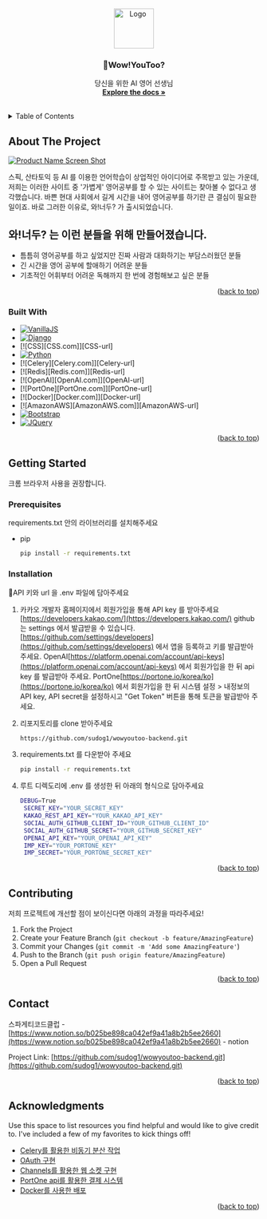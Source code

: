 <!-- Improved compatibility of back to top link: See: https://github.com/othneildrew/Best-README-Template/pull/73 -->
<a name="readme-top"></a>
<!--
*** Thanks for checking out the Best-README-Template. If you have a suggestion
*** that would make this better, please fork the repo and create a pull request
*** or simply open an issue with the tag "enhancement".
*** Don't forget to give the project a star!
*** Thanks again! Now go create something AMAZING! :D
-->



<!-- PROJECT SHIELDS -->
<!--
*** I'm using markdown "reference style" links for readability.
*** Reference links are enclosed in brackets [ ] instead of parentheses ( ).
*** See the bottom of this document for the declaration of the reference variables
*** for contributors-url, forks-url, etc. This is an optional, concise syntax you may use.
*** https://www.markdownguide.org/basic-syntax/#reference-style-links
-->


<!-- PROJECT LOGO -->
<br />
<div align="center">
  <a href="https://github.com/othneildrew/Best-README-Template">
    <img src="images/logo.png" alt="Logo" width="80" height="80">
  </a>

  <h3 align="center">Wow!YouToo?</h3>

  <p align="center">
    당신을 위한 AI 영어 선생님
    <br />
    <a href="https://github.com/sudog1/wowyoutoo-backend#readme"><strong>Explore the docs »</strong></a>
    <br />
    <br />
  </p>
</div>



<!-- TABLE OF CONTENTS -->
<details>
  <summary>Table of Contents</summary>
  <ol>
    <li>
      <a href="#about-the-project">About The Project</a>
      <ul>
        <li><a href="#built-with">Built With</a></li>
      </ul>
    </li>
    <li>
      <a href="#getting-started">Getting Started</a>
      <ul>
        <li><a href="#prerequisites">Prerequisites</a></li>
        <li><a href="#installation">Installation</a></li>
      </ul>
    </li>
    <li><a href="#usage">Usage</a></li>
    <li><a href="#contributing">Contributing</a></li>
    <li><a href="#contact">Contact</a></li>
    <li><a href="#acknowledgments">Acknowledgments</a></li>
  </ol>
</details>



<!-- ABOUT THE PROJECT -->
## About The Project

[![Product Name Screen Shot][product-screenshot]](https://wowyoutoo.me/main.html)

스픽, 산타토익 등 AI 를 이용한 언어학습이 상업적인 아이디어로 주목받고 있는 가운데, 저희는 이러한 사이트 중 '가볍게' 영어공부를 할 수 있는 사이트는 찾아볼 수 없다고 생각했습니다. 바쁜 현대 사회에서 길게 시간을 내어 영어공부를 하기란 큰 결심이 필요한 일이죠. 바로 그러한 이유로, 와!너두? 가 출시되었습니다.

## 와!너두? 는 이런 분들을 위해 만들어졌습니다.

* 틈틈히 영어공부를 하고 싶었지만 진짜 사람과 대화하기는 부담스러웠던 분들
* 긴 시간을 영어 공부에 할애하기 어려운 분들
* 기초적인 어휘부터 어려운 독해까지 한 번에 경험해보고 싶은 분들



<p align="right">(<a href="#readme-top">back to top</a>)</p>



### Built With

* [![VanillaJS][VanillaJS.com]][VanillaJS-url]
* [![Django][Django.com]][Django-url]
* [![CSS][CSS.com]][CSS-url]
* [![Python][Python.com]][Python-url]
* [![Celery][Celery.com]][Celery-url]
* [![Redis][Redis.com]][Redis-url]
* [![OpenAI][OpenAI.com]][OpenAI-url]
* [![PortOne][PortOne.com]][PortOne-url]
* [![Docker][Docker.com]][Docker-url]
* [![AmazonAWS][AmazonAWS.com]][AmazonAWS-url]
* [![Bootstrap][Bootstrap.com]][Bootstrap-url]
* [![JQuery][JQuery.com]][JQuery-url]

<p align="right">(<a href="#readme-top">back to top</a>)</p>



<!-- GETTING STARTED -->
## Getting Started

크롬 브라우저 사용을 권장합니다.

### Prerequisites

requirements.txt 안의 라이브러리를 설치해주세요
* pip
  ```sh
  pip install -r requirements.txt
  ```

### Installation

API 키와 url 을 .env 파일에 담아주세요

1. 카카오 개발자 홈페이지에서 회원가입을 통해 API key 를 받아주세요 [https://developers.kakao.com/](https://developers.kakao.com/) github 는 settings 에서 발급받을 수 있습니다. 
[https://github.com/settings/developers](https://github.com/settings/developers) 에서 앱을 등록하고 키를 발급받아 주세요. 
OpenAI[https://platform.openai.com/account/api-keys](https://platform.openai.com/account/api-keys) 에서 회원가입을 한 뒤 api key 를 발급받아 주세요.
PortOne[https://portone.io/korea/ko](https://portone.io/korea/ko) 에서 회원가입을 한 뒤 시스템 설정 > 내정보의 API key, API secret을 설정하시고 "Get Token" 버튼을 통해 토큰을 발급받아 주세요.

2. 리포지토리를 clone 받아주세요
   ```sh
   https://github.com/sudog1/wowyoutoo-backend.git
   ```
3. requirements.txt 를 다운받아 주세요
   ```sh
   pip install -r requirements.txt
   ```
4. 루트 디렉도리에 .env 를 생성한 뒤 아래의 형식으로 담아주세요
   ```sh
   DEBUG=True
    SECRET_KEY="YOUR_SECRET_KEY"
    KAKAO_REST_API_KEY="YOUR_KAKAO_API_KEY"
    SOCIAL_AUTH_GITHUB_CLIENT_ID="YOUR_GITHUB_CLIENT_ID"
    SOCIAL_AUTH_GITHUB_SECRET="YOUR_GITHUB_SECRET_KEY"
    OPENAI_API_KEY="YOUR_OPENAI_API_KEY"
    IMP_KEY="YOUR_PORTONE_KEY"
    IMP_SECRET="YOUR_PORTONE_SECRET_KEY"
   ```

<p align="right">(<a href="#readme-top">back to top</a>)</p>


<!-- CONTRIBUTING -->
## Contributing

저희 프로젝트에 개선할 점이 보이신다면 아래의 과정을 따라주세요!

1. Fork the Project
2. Create your Feature Branch (`git checkout -b feature/AmazingFeature`)
3. Commit your Changes (`git commit -m 'Add some AmazingFeature'`)
4. Push to the Branch (`git push origin feature/AmazingFeature`)
5. Open a Pull Request

<p align="right">(<a href="#readme-top">back to top</a>)</p>


<!-- CONTACT -->
## Contact

스파게티코드클럽 - [https://www.notion.so/b025be898ca042ef9a41a8b2b5ee2660](https://www.notion.so/b025be898ca042ef9a41a8b2b5ee2660) - notion

Project Link: [https://github.com/sudog1/wowyoutoo-backend.git](https://github.com/sudog1/wowyoutoo-backend.git)

<p align="right">(<a href="#readme-top">back to top</a>)</p>



<!-- ACKNOWLEDGMENTS -->
## Acknowledgments

Use this space to list resources you find helpful and would like to give credit to. I've included a few of my favorites to kick things off!

* [Celery를 활용한 비동기 분산 작업](https://www.notion.so/Celery-aa7b0607d381467aa5b3034161ac718e)
* [OAuth 구현](https://www.notion.so/OAuth-097483a7f83c42b78cbf34d9a3c21859)
* [Channels를 활용한 웹 소켓 구현](https://www.notion.so/Channels-a2a80848fe94494180c884f404fe8899)
* [PortOne api를 활용한 결제 시스템](https://www.notion.so/PortOne-api-af97108e76184d63abb757a2e93db3a9)
* [Docker를 사용한 배포](https://www.notion.so/Docker-6d1f8d20a0484bdfac1a145de873aad4)

<p align="right">(<a href="#readme-top">back to top</a>)</p>



<!-- MARKDOWN LINKS & IMAGES -->
<!-- https://www.markdownguide.org/basic-syntax/#reference-style-links -->
[contributors-shield]: https://img.shields.io/github/contributors/othneildrew/Best-README-Template.svg?style=for-the-badge
[contributors-url]: https://github.com/othneildrew/Best-README-Template/graphs/contributors
[forks-shield]: https://img.shields.io/github/forks/othneildrew/Best-README-Template.svg?style=for-the-badge
[forks-url]: https://github.com/othneildrew/Best-README-Template/network/members
[stars-shield]: https://img.shields.io/github/stars/othneildrew/Best-README-Template.svg?style=for-the-badge
[stars-url]: https://github.com/othneildrew/Best-README-Template/stargazers
[issues-shield]: https://img.shields.io/github/issues/othneildrew/Best-README-Template.svg?style=for-the-badge
[issues-url]: https://github.com/othneildrew/Best-README-Template/issues
[license-shield]: https://img.shields.io/github/license/othneildrew/Best-README-Template.svg?style=for-the-badge
[license-url]: https://github.com/othneildrew/Best-README-Template/blob/master/LICENSE.txt
[linkedin-shield]: https://img.shields.io/badge/-LinkedIn-black.svg?style=for-the-badge&logo=linkedin&colorB=555
[linkedin-url]: https://linkedin.com/in/othneildrew
[product-screenshot]: images/screenshot.png
[Python.com]: https://img.shields.io/badge/python-3776AB?style=for-the-badge&logo=python&logoColor=white
[Python-url]: https://www.python.org/
[VanillaJS.com]:  https://img.shields.io/badge/Javascript-grey?style=for-the-badge&logo=javascript
[VanillaJS-url]: http://vanilla-js.com/
[Django.com]: https://img.shields.io/badge/django?style=for-the-badge&logo=django&logoColor=white
[Django-url]: https://www.djangoproject.com/
[Bootstrap.com]: https://img.shields.io/badge/Bootstrap-563D7C?style=for-the-badge&logo=bootstrap&logoColor=white
[Bootstrap-url]: https://getbootstrap.com
[JQuery.com]: https://img.shields.io/badge/jQuery-0769AD?style=for-the-badge&logo=jquery&logoColor=white
[JQuery-url]: https://jquery.com 
